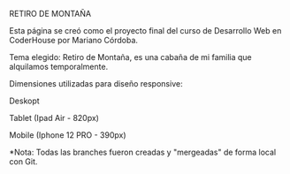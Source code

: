 RETIRO DE MONTAÑA

Esta página se creó como el proyecto final del curso de Desarrollo Web en CoderHouse por Mariano Córdoba.

Tema elegido: Retiro de Montaña, es una cabaña de mi familia que alquilamos temporalmente.

Dimensiones utilizadas para diseño responsive:

Deskopt

Tablet (Ipad Air - 820px)

Mobile (Iphone 12 PRO - 390px)

*Nota: Todas las branches fueron creadas y "mergeadas" de forma local con Git.

